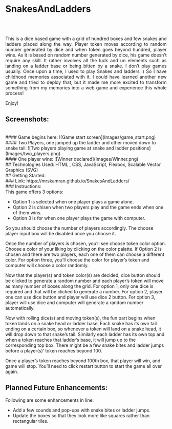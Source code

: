 # SnakesAndLadders
<br/>
<br/>

<p style='text-align: justify;'> This is a dice based game with a grid of hundred boxes and few  snakes and ladders placed along the way. Player token moves according to random number generated by dice and when token goes beyond hundred, player wins. As it is based on random number generated by dice, his game doesn’t require any skill. It rather involves all the luck and un elements such as landing on a ladder base or being bitten by a snake. I don’t play games usually. Once upon a time, I used to play Snakes and ladders :) So I have childhood memories associated with it. I could have learned another new game and tried to deploy that, but it made me more excited to transform something from my memories into a web game and experience this whole process!</p>

Enjoy!

## Screenshots:
<br/>
#### Game begins here:
![Game start screen](Images/game_start.png)
<br/>
#### Two Players, one jumped up the ladder and other moved down to snake tail:
![Two players playing game at snake and ladder positions](Images/two_players.png)
<br/>
#### One player wins:
![Winner declared](Images/Winner.png)
<br/>
## Technologies Used: 
HTML , CSS, JavaScript, Flexbox, Scalable Vector Graphics (SVG)
<br/>
## Getting Started:
<br/>
### Link: https://mrskamran.github.io/SnakesAndLadders/
<br/>
### Instructions:
<br/>
This game offers 3 options:
<ul>
	<li>Option 1 is selected when one player plays a game alone.</li>
	<li>Option 2 is chisen when two players play and the game ends when one of them wins.</li>
	<li>Option 3 is for when one player plays the game with computer.</li>
</ul>
So you should choose the number of players accordingly. The choose player input box will be disabled once you choose it.

Once the number of players is chosen, you’ll see choose token color option. Choose a color of your liking by clicking on the color palatte. If Option 2 is chosen and there are two players, each one of them can choose a different color. For option three, you’ll choose the color for player’s token and computer will choose a color randomly.

Now that the player(s)  and token color(s) are decided, dice button should be clicked to generate a random number and each player’s token will move as many number of boxes along the grid. For option 1, only one dice is required and that will be clicked to generate a number. For option 2, player one can use dice button and player will use dice 2 button. For option 3, player will use dice and computer will generate a random number automatically.

Now with rolling dice(s) and moving token(s), the fun part begins when token lands on a snake head or ladder base. Each snake has its own tail ending on a certain box, so whenever a token will land on a snake head, it will drop down to that snake’s tail. Similarly each ladder has its own top and when a token reaches that ladder’s base, it will jump up to the corresponding top box. There might be a few snake bites and ladder jumps before a player(s)’ token reaches beyond 100.

Once a player’s  token reaches beyond 100th box, that player will win, and game will stop. You’ll need to click restart button to start the game all over again.
<br/>
## Planned Future Enhancements:
Following are some enhancements in line:
<ul>
	<li>Add a few sounds and pop-ups with snake bites or ladder jumps.</li>
	<li>Update the boxes so that they look more like squares rather than rectangular tiles.</li>
</ul>



